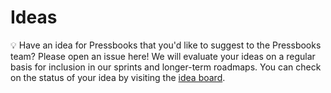 # Ideas

:bulb: Have an idea for Pressbooks that you'd like to suggest to the Pressbooks team? Please open an issue here! We will evaluate your ideas on a regular basis for inclusion in our sprints and longer-term roadmaps. You can check on the status of your idea by visiting the [idea board](https://github.com/pressbooks/ideas/projects/1).
